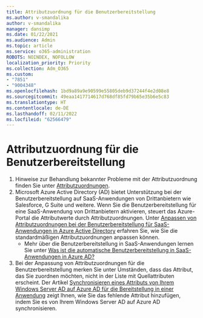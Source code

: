 ```yaml
---
title: Attributzuordnung für die Benutzerbereitstellung
ms.author: v-smandalika
author: v-smandalika
manager: dansimp
ms.date: 01/22/2021
ms.audience: Admin
ms.topic: article
ms.service: o365-administration
ROBOTS: NOINDEX, NOFOLLOW
localization_priority: Priority
ms.collection: Adm_O365
ms.custom:
- "7851"
- "9004348"
ms.openlocfilehash: 1bd9a89a9e90599e55805deb9d37244f4e2d08e8
ms.sourcegitcommit: 49eaa1417714617d768df85fd79b65e35b6e5c83
ms.translationtype: HT
ms.contentlocale: de-DE
ms.lasthandoff: 02/11/2022
ms.locfileid: "62566479"
---
```

# <a name="user-provisioning-attribute-mapping"></a>Attributzuordnung für die Benutzerbereitstellung

1. Hinweise zur Behandlung bekannter Probleme mit der Attributzuordnung finden Sie unter [Attributzuordnungen](https://docs.microsoft.com/azure/active-directory/app-provisioning/known-issues#attribute-mappings). 
2. Microsoft Azure Active Directory (AD) bietet Unterstützung bei der Benutzerbereitstellung auf SaaS-Anwendungen von Drittanbietern wie Salesforce, G Suite und weitere. Wenn Sie die Benutzerbereitstellung für eine SaaS-Anwendung von Drittanbietern aktivieren, steuert das Azure-Portal die Attributwerte durch Attributzuordnungen. Unter [Anpassen von Attributzuordnungen bei der Benutzerbereitstellung für SaaS-Anwendungen in Azure Active Directory](https://docs.microsoft.com/azure/active-directory/app-provisioning/customize-application-attributes) erfahren Sie, wie Sie die standardmäßigen Attributzuordnungen anpassen können.
    - Mehr über die Benutzerbereitstellung in SaaS-Anwendungen lernen Sie unter [Was ist die automatische Benutzerbereitstellung in SaaS-Anwendungen in Azure AD?](https://docs.microsoft.com/azure/active-directory/app-provisioning/user-provisioning) 
3. Bei der Anpassung von Attributzuordnungen für die Benutzerbereitstellung merken Sie unter Umständen, dass das Attribut, das Sie zuordnen möchten, nicht in der Liste mit Quellattributen erscheint. Der Artikel [Synchronisieren eines Attributs von Ihrem Windows Server AD auf Azure AD für die Bereitstellung in einer Anwendung](https://docs.microsoft.com/azure/active-directory/app-provisioning/user-provisioning-sync-attributes-for-mapping) zeigt Ihnen, wie Sie das fehlende Attribut hinzufügen, indem Sie es von Ihrem Windows Server AD auf Azure AD synchronisieren.
